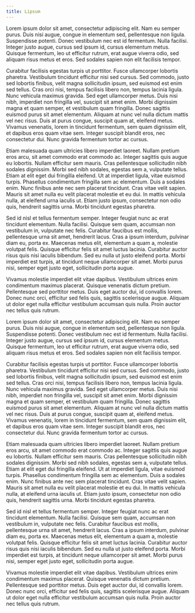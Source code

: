 ```yaml
---
title: Lipsum
---
```


Lorem ipsum dolor sit amet, consectetur adipiscing elit. Nam eu semper purus. Duis nisi augue, congue in elementum sed, pellentesque non ligula. Suspendisse potenti. Donec vestibulum nec est id fermentum. Nulla facilisi. Integer justo augue, cursus sed ipsum id, cursus elementum metus. Quisque fermentum, leo ut efficitur rutrum, erat augue viverra odio, sed aliquam risus metus et eros. Sed sodales sapien non elit facilisis tempor.

Curabitur facilisis egestas turpis ut porttitor. Fusce ullamcorper lobortis pharetra. Vestibulum tincidunt efficitur nisi sed cursus. Sed commodo, justo sed lobortis finibus, velit magna sollicitudin ipsum, sed euismod est enim sed tellus. Cras orci nisi, tempus facilisis libero non, tempus lacinia ligula. Nunc vehicula maximus gravida. Sed eget ullamcorper metus. Duis nisi nibh, imperdiet non fringilla vel, suscipit sit amet enim. Morbi dignissim magna et quam semper, et vestibulum quam fringilla. Donec sagittis euismod purus sit amet elementum. Aliquam at nunc vel nulla dictum mattis vel nec risus. Duis at purus congue, suscipit quam at, eleifend metus. Vivamus venenatis, lorem in tincidunt fermentum, sem quam dignissim elit, et dapibus eros quam vitae sem. Integer suscipit blandit eros, nec consectetur dui. Nunc gravida fermentum tortor ac cursus.

Etiam malesuada quam ultricies libero imperdiet laoreet. Nullam pretium eros arcu, sit amet commodo erat commodo ac. Integer sagittis quis augue eu lobortis. Nullam efficitur sem mauris. Cras pellentesque sollicitudin nibh sodales dignissim. Morbi sed nibh sodales, egestas sem a, vulputate tellus. Etiam at elit eget dui fringilla eleifend. Ut at imperdiet ligula, vitae euismod turpis. Phasellus condimentum fringilla sem ac elementum. Duis a sodales enim. Nunc finibus ante nec sem placerat tincidunt. Cras vitae velit sapien. Mauris sit amet nulla eu velit placerat molestie et eu dui. In mattis vehicula nulla, at eleifend urna iaculis ut. Etiam justo ipsum, consectetur non odio quis, hendrerit sagittis urna. Morbi tincidunt egestas pharetra.

Sed id nisl et tellus fermentum semper. Integer feugiat nunc ac erat tincidunt elementum. Nulla facilisi. Quisque sem quam, accumsan non vestibulum in, vulputate nec felis. Curabitur faucibus est mollis, pellentesque urna sit amet, hendrerit lacus. Cras a ipsum interdum, pulvinar diam eu, porta ex. Maecenas metus elit, elementum a quam a, molestie volutpat felis. Quisque efficitur felis sit amet luctus lacinia. Curabitur auctor risus quis nisi iaculis bibendum. Sed eu nulla ut justo eleifend porta. Morbi imperdiet est turpis, at tincidunt neque ullamcorper sit amet. Morbi purus nisi, semper eget justo eget, sollicitudin porta augue.

Vivamus molestie imperdiet elit vitae dapibus. Vestibulum ultrices enim condimentum maximus placerat. Quisque venenatis dictum pretium. Pellentesque sed porttitor metus. Duis eget auctor dui, id convallis lorem. Donec nunc orci, efficitur sed felis quis, sagittis scelerisque augue. Aliquam ut dolor eget nulla efficitur vestibulum accumsan quis nulla. Proin auctor nec tellus quis rutrum.

Lorem ipsum dolor sit amet, consectetur adipiscing elit. Nam eu semper purus. Duis nisi augue, congue in elementum sed, pellentesque non ligula. Suspendisse potenti. Donec vestibulum nec est id fermentum. Nulla facilisi. Integer justo augue, cursus sed ipsum id, cursus elementum metus. Quisque fermentum, leo ut efficitur rutrum, erat augue viverra odio, sed aliquam risus metus et eros. Sed sodales sapien non elit facilisis tempor.

Curabitur facilisis egestas turpis ut porttitor. Fusce ullamcorper lobortis pharetra. Vestibulum tincidunt efficitur nisi sed cursus. Sed commodo, justo sed lobortis finibus, velit magna sollicitudin ipsum, sed euismod est enim sed tellus. Cras orci nisi, tempus facilisis libero non, tempus lacinia ligula. Nunc vehicula maximus gravida. Sed eget ullamcorper metus. Duis nisi nibh, imperdiet non fringilla vel, suscipit sit amet enim. Morbi dignissim magna et quam semper, et vestibulum quam fringilla. Donec sagittis euismod purus sit amet elementum. Aliquam at nunc vel nulla dictum mattis vel nec risus. Duis at purus congue, suscipit quam at, eleifend metus. Vivamus venenatis, lorem in tincidunt fermentum, sem quam dignissim elit, et dapibus eros quam vitae sem. Integer suscipit blandit eros, nec consectetur dui. Nunc gravida fermentum tortor ac cursus.

Etiam malesuada quam ultricies libero imperdiet laoreet. Nullam pretium eros arcu, sit amet commodo erat commodo ac. Integer sagittis quis augue eu lobortis. Nullam efficitur sem mauris. Cras pellentesque sollicitudin nibh sodales dignissim. Morbi sed nibh sodales, egestas sem a, vulputate tellus. Etiam at elit eget dui fringilla eleifend. Ut at imperdiet ligula, vitae euismod turpis. Phasellus condimentum fringilla sem ac elementum. Duis a sodales enim. Nunc finibus ante nec sem placerat tincidunt. Cras vitae velit sapien. Mauris sit amet nulla eu velit placerat molestie et eu dui. In mattis vehicula nulla, at eleifend urna iaculis ut. Etiam justo ipsum, consectetur non odio quis, hendrerit sagittis urna. Morbi tincidunt egestas pharetra.

Sed id nisl et tellus fermentum semper. Integer feugiat nunc ac erat tincidunt elementum. Nulla facilisi. Quisque sem quam, accumsan non vestibulum in, vulputate nec felis. Curabitur faucibus est mollis, pellentesque urna sit amet, hendrerit lacus. Cras a ipsum interdum, pulvinar diam eu, porta ex. Maecenas metus elit, elementum a quam a, molestie volutpat felis. Quisque efficitur felis sit amet luctus lacinia. Curabitur auctor risus quis nisi iaculis bibendum. Sed eu nulla ut justo eleifend porta. Morbi imperdiet est turpis, at tincidunt neque ullamcorper sit amet. Morbi purus nisi, semper eget justo eget, sollicitudin porta augue.

Vivamus molestie imperdiet elit vitae dapibus. Vestibulum ultrices enim condimentum maximus placerat. Quisque venenatis dictum pretium. Pellentesque sed porttitor metus. Duis eget auctor dui, id convallis lorem. Donec nunc orci, efficitur sed felis quis, sagittis scelerisque augue. Aliquam ut dolor eget nulla efficitur vestibulum accumsan quis nulla. Proin auctor nec tellus quis rutrum.
